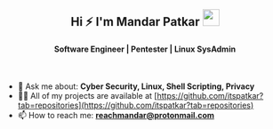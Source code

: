 
<h2 align="center">Hi ⚡️ I'm Mandar Patkar <img src= "https://media.tenor.com/images/2adfe94e69139f3e22623b61d375a7a7/tenor.gif" width= "30" height= "30"></h>
<h4 align="center">Software Engineer | Pentester | Linux SysAdmin</h4>

<br>

- 💬 Ask me about: **Cyber Security, Linux, Shell Scripting, Privacy**
- 👨‍💻 All of my projects are available at [https://github.com/itspatkar?tab=repositories](https://github.com/itspatkar?tab=repositories)
- 📫 How to reach me: **reachmandar@protonmail.com**
